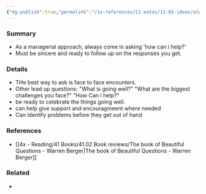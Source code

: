 ```yaml
---
{"dg-publish":true,"permalink":"/1x-references/11-notes/11-03-ideas/always-ask-how-can-i-help/","title":"Always ask - How can I help","noteIcon":""}
---
```



### Summary
- As a managerial approach, always come in asking 'how can i help?'
- Must be sincere and ready to follow up on the responses you get.

### Details
- THe best way to ask is face to face encounters. 
- Other lead up questions: "What is going well?" "What are the biggest challenges you face?" "How Can I help?"
- be ready to celebrate the things going well. 
- can help give support and encouragmeent where needed
- Can identify problems before they get out of hand

### References
- [[4x - Reading/41 Books/41.02 Book reviews/The book of Beautiful Questions - Warren Berger\|The book of Beautiful Questions - Warren Berger]]

### Related
- 